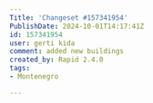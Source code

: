 ```yaml
---
Title: 'Changeset #157341954'
PublishDate: 2024-10-01T14:17:41Z
id: 157341954
user: gerti kida
comment: added new buildings
created_by: Rapid 2.4.0
tags:
- Montenegro

---
```

